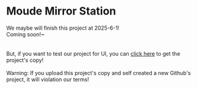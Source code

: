 # Moude Mirror Station
We maybe will finish this project at 2025-6-1!
\
Coming soon!~
\
\
\
But, if you want to test our project for UI, you can [click here](https://github.com/Arthurc1Moude/Moude_Mirror_Station_Web_Version/blob/moude/project/login.shtml) to get the project's copy!
\
\
Warning: If you upload this project's copy and self created a new Github's project, it will violation our terms!
